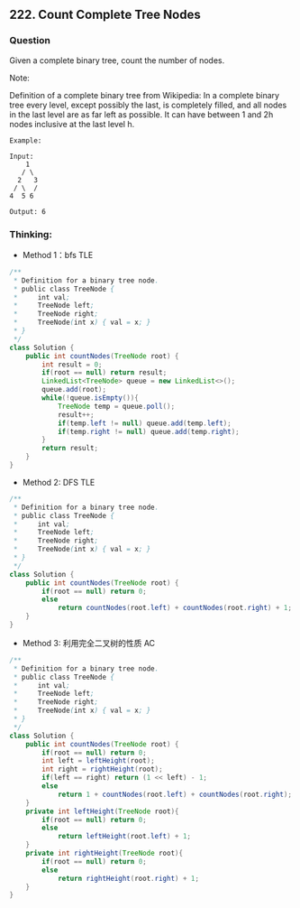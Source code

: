 ## 222. Count Complete Tree Nodes

### Question
Given a complete binary tree, count the number of nodes.

Note:

Definition of a complete binary tree from Wikipedia:
In a complete binary tree every level, except possibly the last, is completely filled, and all nodes in the last level are as far left as possible. It can have between 1 and 2h nodes inclusive at the last level h.

```
Example:

Input:
    1
   / \
  2   3
 / \  /
4  5 6

Output: 6

```

### Thinking:
* Method 1：bfs TLE

```Java
/**
 * Definition for a binary tree node.
 * public class TreeNode {
 *     int val;
 *     TreeNode left;
 *     TreeNode right;
 *     TreeNode(int x) { val = x; }
 * }
 */
class Solution {
    public int countNodes(TreeNode root) {
        int result = 0;
        if(root == null) return result;
        LinkedList<TreeNode> queue = new LinkedList<>();
        queue.add(root);
        while(!queue.isEmpty()){
            TreeNode temp = queue.poll();
            result++;
            if(temp.left != null) queue.add(temp.left);
            if(temp.right != null) queue.add(temp.right);
        }
        return result;
    }
}
```

* Method 2: DFS TLE

```Java
/**
 * Definition for a binary tree node.
 * public class TreeNode {
 *     int val;
 *     TreeNode left;
 *     TreeNode right;
 *     TreeNode(int x) { val = x; }
 * }
 */
class Solution {
    public int countNodes(TreeNode root) {
        if(root == null) return 0;
        else
            return countNodes(root.left) + countNodes(root.right) + 1;
    }
}
```

* Method 3: 利用完全二叉树的性质 AC

```Java
/**
 * Definition for a binary tree node.
 * public class TreeNode {
 *     int val;
 *     TreeNode left;
 *     TreeNode right;
 *     TreeNode(int x) { val = x; }
 * }
 */
class Solution {
    public int countNodes(TreeNode root) {
        if(root == null) return 0;
        int left = leftHeight(root);
        int right = rightHeight(root);
        if(left == right) return (1 << left) - 1;
        else
            return 1 + countNodes(root.left) + countNodes(root.right);
    }
    private int leftHeight(TreeNode root){
        if(root == null) return 0;
        else
            return leftHeight(root.left) + 1;
    }
    private int rightHeight(TreeNode root){
        if(root == null) return 0;
        else
            return rightHeight(root.right) + 1;
    }
}
```